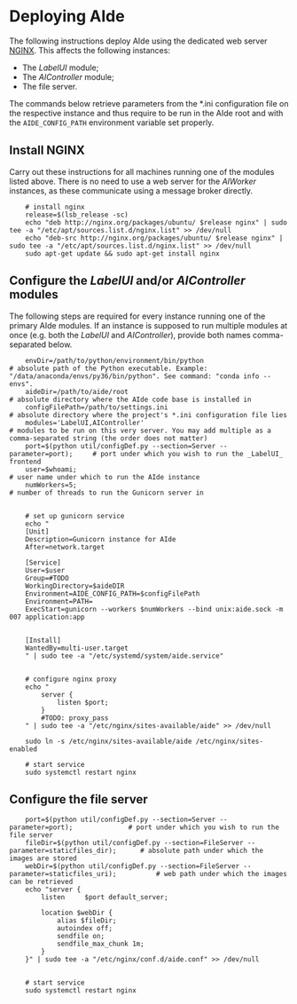 # Deploying AIde

The following instructions deploy AIde using the dedicated web server [NGINX](https://www.nginx.com/).
This affects the following instances:
* The _LabelUI_ module;
* The _AIController_ module;
* The file server.

The commands below retrieve parameters from the *.ini configuration file on the respective instance and thus require to be run in the AIde root and with the `AIDE_CONFIG_PATH` environment variable set properly.



## Install NGINX

Carry out these instructions for all machines running one of the modules listed above.
There is no need to use a web server for the _AIWorker_ instances, as these communicate using a message broker directly.

```
    # install nginx
    release=$(lsb_release -sc)
    echo "deb http://nginx.org/packages/ubuntu/ $release nginx" | sudo tee -a "/etc/apt/sources.list.d/nginx.list" >> /dev/null
    echo "deb-src http://nginx.org/packages/ubuntu/ $release nginx" | sudo tee -a "/etc/apt/sources.list.d/nginx.list" >> /dev/null
    sudo apt-get update && sudo apt-get install nginx
```


## Configure the _LabelUI_ and/or _AIController_ modules

The following steps are required for every instance running one of the primary AIde modules.
If an instance is supposed to run multiple modules at once (e.g. both the _LabelUI_ and _AIController_), provide both names comma-separated below.


```
    envDir=/path/to/python/environment/bin/python                           # absolute path of the Python executable. Example: "/data/anaconda/envs/py36/bin/python". See command: "conda info --envs".
    aideDir=/path/to/aide/root                                              # absolute directory where the AIde code base is installed in
    configFilePath=/path/to/settings.ini                                    # absolute directory where the project's *.ini configuration file lies
    modules='LabelUI,AIController'                                          # modules to be run on this very server. You may add multiple as a comma-separated string (the order does not matter)
    port=$(python util/configDef.py --section=Server --parameter=port);     # port under which you wish to run the _LabelUI_ frontend
    user=$whoami;                                                           # user name under which to run the AIde instance
    numWorkers=5;                                                           # number of threads to run the Gunicorn server in


    # set up gunicorn service
    echo "
    [Unit]
    Description=Gunicorn instance for AIde
    After=network.target

    [Service]
    User=$user
    Group=#TODO
    WorkingDirectory=$aideDIR
    Environment=AIDE_CONFIG_PATH=$configFilePath
    Environment=PATH=
    ExecStart=gunicorn --workers $numWorkers --bind unix:aide.sock -m 007 application:app


    [Install]
    WantedBy=multi-user.target
    " | sudo tee -a "/etc/systemd/system/aide.service" 


    # configure nginx proxy
    echo "
        server {
            listen $port;
        }
        #TODO: proxy_pass
    " | sudo tee -a "/etc/nginx/sites-available/aide" >> /dev/null

    sudo ln -s /etc/nginx/sites-available/aide /etc/nginx/sites-enabled

    # start service
    sudo systemctl restart nginx
```


## Configure the file server

```
    port=$(python util/configDef.py --section=Server --parameter=port);              # port under which you wish to run the file server
    fileDir=$(python util/configDef.py --section=FileServer --parameter=staticfiles_dir);      # absolute path under which the images are stored
    webDir=$(python util/configDef.py --section=FileServer --parameter=staticfiles_uri);          # web path under which the images can be retrieved
    echo "server {
        listen     $port default_server;

        location $webDir {
            alias $fileDir;
            autoindex off;
            sendfile on;
            sendfile_max_chunk 1m;
        }
    }" | sudo tee -a "/etc/nginx/conf.d/aide.conf" >> /dev/null


    # start service
    sudo systemctl restart nginx
```